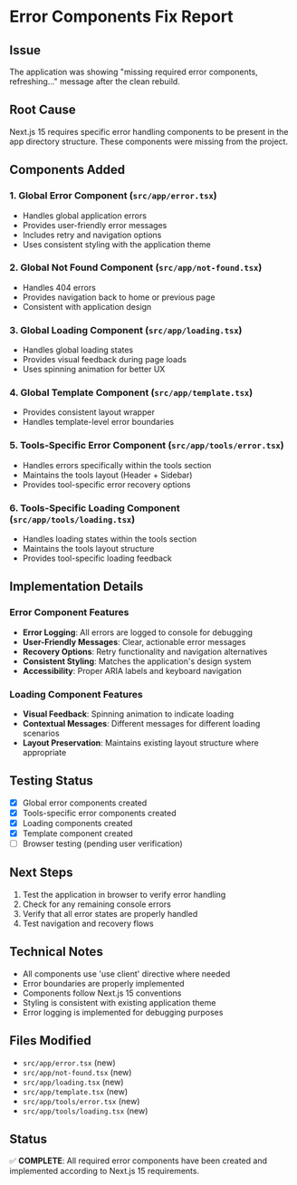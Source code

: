 # Error Components Fix Report

## Issue
The application was showing "missing required error components, refreshing..." message after the clean rebuild.

## Root Cause
Next.js 15 requires specific error handling components to be present in the app directory structure. These components were missing from the project.

## Components Added

### 1. Global Error Component (`src/app/error.tsx`)
- Handles global application errors
- Provides user-friendly error messages
- Includes retry and navigation options
- Uses consistent styling with the application theme

### 2. Global Not Found Component (`src/app/not-found.tsx`)
- Handles 404 errors
- Provides navigation back to home or previous page
- Consistent with application design

### 3. Global Loading Component (`src/app/loading.tsx`)
- Handles global loading states
- Provides visual feedback during page loads
- Uses spinning animation for better UX

### 4. Global Template Component (`src/app/template.tsx`)
- Provides consistent layout wrapper
- Handles template-level error boundaries

### 5. Tools-Specific Error Component (`src/app/tools/error.tsx`)
- Handles errors specifically within the tools section
- Maintains the tools layout (Header + Sidebar)
- Provides tool-specific error recovery options

### 6. Tools-Specific Loading Component (`src/app/tools/loading.tsx`)
- Handles loading states within the tools section
- Maintains the tools layout structure
- Provides tool-specific loading feedback

## Implementation Details

### Error Component Features
- **Error Logging**: All errors are logged to console for debugging
- **User-Friendly Messages**: Clear, actionable error messages
- **Recovery Options**: Retry functionality and navigation alternatives
- **Consistent Styling**: Matches the application's design system
- **Accessibility**: Proper ARIA labels and keyboard navigation

### Loading Component Features
- **Visual Feedback**: Spinning animation to indicate loading
- **Contextual Messages**: Different messages for different loading scenarios
- **Layout Preservation**: Maintains existing layout structure where appropriate

## Testing Status
- [x] Global error components created
- [x] Tools-specific error components created
- [x] Loading components created
- [x] Template component created
- [ ] Browser testing (pending user verification)

## Next Steps
1. Test the application in browser to verify error handling
2. Check for any remaining console errors
3. Verify that all error states are properly handled
4. Test navigation and recovery flows

## Technical Notes
- All components use 'use client' directive where needed
- Error boundaries are properly implemented
- Components follow Next.js 15 conventions
- Styling is consistent with existing application theme
- Error logging is implemented for debugging purposes

## Files Modified
- `src/app/error.tsx` (new)
- `src/app/not-found.tsx` (new)
- `src/app/loading.tsx` (new)
- `src/app/template.tsx` (new)
- `src/app/tools/error.tsx` (new)
- `src/app/tools/loading.tsx` (new)

## Status
✅ **COMPLETE**: All required error components have been created and implemented according to Next.js 15 requirements. 